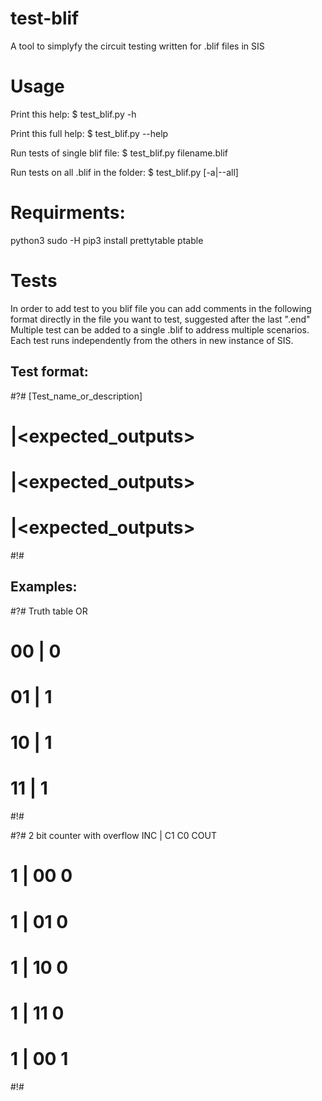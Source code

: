 # test-blif
A tool to simplyfy the circuit testing written for .blif files in SIS

# Usage

Print this help:
$ test_blif.py -h

Print this full help:
$ test_blif.py --help

Run tests of single blif file:
$ test_blif.py filename.blif

Run tests on all .blif in the folder:
$ test_blif.py [-a|--all]

# Requirments:
python3
sudo -H pip3 install prettytable ptable

# Tests

In order to add test to you blif file you can add comments in the following format directly in the file you want to test, suggested after the last ".end"
Multiple test can be added to a single .blif to address multiple scenarios. Each test runs independently from the others in new instance of SIS.

## Test format:

#?# [Test_name_or_description]
# <inputs>|<expected_outputs>
# <inputs>|<expected_outputs>
# <inputs>|<expected_outputs>
#!#

## Examples:

#?# Truth table OR
# 00 | 0
# 01 | 1
# 10 | 1
# 11 | 1
#!#

#?# 2 bit counter with overflow INC | C1 C0 COUT
# 1 | 00 0
# 1 | 01 0
# 1 | 10 0
# 1 | 11 0
# 1 | 00 1
#!#

